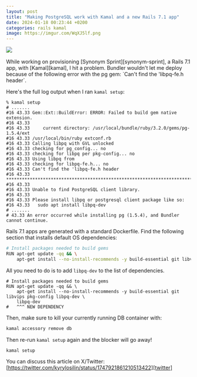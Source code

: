 ```yaml
---
layout: post
title: "Making PostgreSQL work with Kamal and a new Rails 7.1 app"
date: 2024-01-18 00:23:44 +0200
categories: rails kamal
image: https://imgur.com/WqXJ5lf.png
---
```


<img src="https://imgur.com/WqXJ5lf.png" style="margin-bottom: 1rem;">
<br>
While working on provisioning [Synonym Sprint][synonym-sprint], a Rails 7.1
app, with [Kamal][kamal], I hit a problem. Bundler wouldn't let me deploy
because of the following error with the pg gem: `Can't find
the 'libpq-fe.h header`.

Here's the full log output when I ran `kamal setup`:

```
% kamal setup
# .......
#16 43.33 Gem::Ext::BuildError: ERROR: Failed to build gem native extension.
#16 43.33
#16 43.33     current directory: /usr/local/bundle/ruby/3.2.0/gems/pg-1.5.4/ext
#16 43.33 /usr/local/bin/ruby extconf.rb
#16 43.33 Calling libpq with GVL unlocked
#16 43.33 checking for pg_config... no
#16 43.33 checking for libpq per pkg-config... no
#16 43.33 Using libpq from
#16 43.33 checking for libpq-fe.h... no
#16 43.33 Can't find the 'libpq-fe.h header
#16 43.33 *****************************************************************************
#16 43.33
#16 43.33 Unable to find PostgreSQL client library.
#16 43.33
#16 43.33 Please install libpq or postgresql client package like so:
#16 43.33   sudo apt install libpq-dev
# .......
# 43.33 An error occurred while installing pg (1.5.4), and Bundler cannot continue.
```

Rails 7.1 apps are generated with a standard Dockerfile. Find the following
section that installs default OS dependencies:

```sh
# Install packages needed to build gems
RUN apt-get update -qq && \
    apt-get install --no-install-recommends -y build-essential git libvips pkg-config libpq-dev
```

All you need to do is to add `libpq-dev` to the list of dependencies.

```
# Install packages needed to build gems
RUN apt-get update -qq && \
    apt-get install --no-install-recommends -y build-essential git libvips pkg-config libpq-dev \
    libpq-dev
#   ^^^ NEW DEPENDENCY
```

Then, make sure to kill your currently running DB container with:

```sh
kamal accessory remove db
```

Then re-run `kamal setup` again and the blocker will go away!

```
kamal setup
```

You can discuss this article on X/Twitter:
<br>
[https://twitter.com/kyrylosilin/status/1747921861210513422][twitter]

[synonym-sprint]: https://synonymsprint.com
[twitter]: https://twitter.com/kyrylosilin/status/1747921861210513422
[kamal]: https://kamal-deploy.org
